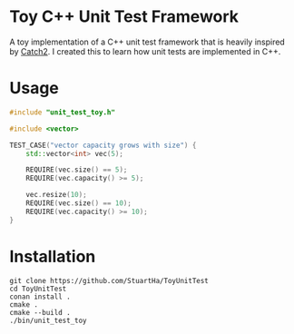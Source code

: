 # Toy C++ Unit Test Framework

A toy implementation of a C++ unit test framework that is heavily inspired by [Catch2](https://github.com/catchorg/Catch2).
I created this to learn how unit tests are implemented in C++.

# Usage

```c++
#include "unit_test_toy.h"

#include <vector>

TEST_CASE("vector capacity grows with size") {
    std::vector<int> vec(5);

    REQUIRE(vec.size() == 5);
    REQUIRE(vec.capacity() >= 5);

    vec.resize(10);
    REQUIRE(vec.size() == 10);
    REQUIRE(vec.capacity() >= 10);
}
```

# Installation

```
git clone https://github.com/StuartHa/ToyUnitTest
cd ToyUnitTest
conan install .
cmake .
cmake --build .
./bin/unit_test_toy
```

